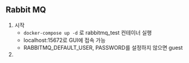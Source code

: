 ## Rabbit MQ

1. 시작
    - `docker-compose up -d` 로 rabbitmq_test 컨테이너 실행
    - localhost:15672로 GUI에 접속 가능
    - RABBITMQ_DEFAULT_USER, PASSWORD를 설정하지 않으면 guest
2. 